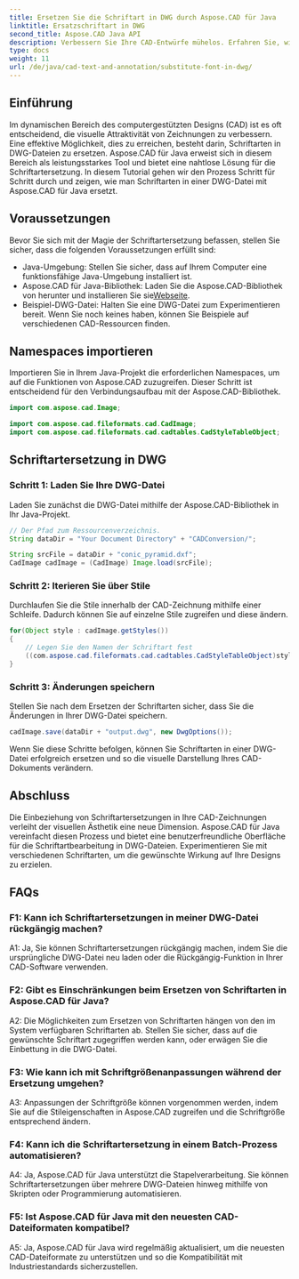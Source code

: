 ```yaml
---
title: Ersetzen Sie die Schriftart in DWG durch Aspose.CAD für Java
linktitle: Ersatzschriftart in DWG
second_title: Aspose.CAD Java API
description: Verbessern Sie Ihre CAD-Entwürfe mühelos. Erfahren Sie, wie Sie Schriftarten in DWG-Dateien mit Aspose.CAD für Java ersetzen. Schritt-für-Schritt-Anleitung für visuelle Perfektion.
type: docs
weight: 11
url: /de/java/cad-text-and-annotation/substitute-font-in-dwg/
---
```

## Einführung

Im dynamischen Bereich des computergestützten Designs (CAD) ist es oft entscheidend, die visuelle Attraktivität von Zeichnungen zu verbessern. Eine effektive Möglichkeit, dies zu erreichen, besteht darin, Schriftarten in DWG-Dateien zu ersetzen. Aspose.CAD für Java erweist sich in diesem Bereich als leistungsstarkes Tool und bietet eine nahtlose Lösung für die Schriftartersetzung. In diesem Tutorial gehen wir den Prozess Schritt für Schritt durch und zeigen, wie man Schriftarten in einer DWG-Datei mit Aspose.CAD für Java ersetzt.

## Voraussetzungen

Bevor Sie sich mit der Magie der Schriftartersetzung befassen, stellen Sie sicher, dass die folgenden Voraussetzungen erfüllt sind:

- Java-Umgebung: Stellen Sie sicher, dass auf Ihrem Computer eine funktionsfähige Java-Umgebung installiert ist.
-  Aspose.CAD für Java-Bibliothek: Laden Sie die Aspose.CAD-Bibliothek von herunter und installieren Sie sie[Webseite](https://releases.aspose.com/cad/java/).
- Beispiel-DWG-Datei: Halten Sie eine DWG-Datei zum Experimentieren bereit. Wenn Sie noch keines haben, können Sie Beispiele auf verschiedenen CAD-Ressourcen finden.

## Namespaces importieren

Importieren Sie in Ihrem Java-Projekt die erforderlichen Namespaces, um auf die Funktionen von Aspose.CAD zuzugreifen. Dieser Schritt ist entscheidend für den Verbindungsaufbau mit der Aspose.CAD-Bibliothek.

```java
import com.aspose.cad.Image;

import com.aspose.cad.fileformats.cad.CadImage;
import com.aspose.cad.fileformats.cad.cadtables.CadStyleTableObject;
```

## Schriftartersetzung in DWG

### Schritt 1: Laden Sie Ihre DWG-Datei

Laden Sie zunächst die DWG-Datei mithilfe der Aspose.CAD-Bibliothek in Ihr Java-Projekt.

```java
// Der Pfad zum Ressourcenverzeichnis.
String dataDir = "Your Document Directory" + "CADConversion/";

String srcFile = dataDir + "conic_pyramid.dxf";
CadImage cadImage = (CadImage) Image.load(srcFile);
```

### Schritt 2: Iterieren Sie über Stile

Durchlaufen Sie die Stile innerhalb der CAD-Zeichnung mithilfe einer Schleife. Dadurch können Sie auf einzelne Stile zugreifen und diese ändern.

```java
for(Object style : cadImage.getStyles())
{
    // Legen Sie den Namen der Schriftart fest
    ((com.aspose.cad.fileformats.cad.cadtables.CadStyleTableObject)style).setPrimaryFontName("Arial");
}
```

### Schritt 3: Änderungen speichern

Stellen Sie nach dem Ersetzen der Schriftarten sicher, dass Sie die Änderungen in Ihrer DWG-Datei speichern.

```java
cadImage.save(dataDir + "output.dwg", new DwgOptions());
```

Wenn Sie diese Schritte befolgen, können Sie Schriftarten in einer DWG-Datei erfolgreich ersetzen und so die visuelle Darstellung Ihres CAD-Dokuments verändern.

## Abschluss

Die Einbeziehung von Schriftartersetzungen in Ihre CAD-Zeichnungen verleiht der visuellen Ästhetik eine neue Dimension. Aspose.CAD für Java vereinfacht diesen Prozess und bietet eine benutzerfreundliche Oberfläche für die Schriftartbearbeitung in DWG-Dateien. Experimentieren Sie mit verschiedenen Schriftarten, um die gewünschte Wirkung auf Ihre Designs zu erzielen.

## FAQs

### F1: Kann ich Schriftartersetzungen in meiner DWG-Datei rückgängig machen?

A1: Ja, Sie können Schriftartersetzungen rückgängig machen, indem Sie die ursprüngliche DWG-Datei neu laden oder die Rückgängig-Funktion in Ihrer CAD-Software verwenden.

### F2: Gibt es Einschränkungen beim Ersetzen von Schriftarten in Aspose.CAD für Java?

A2: Die Möglichkeiten zum Ersetzen von Schriftarten hängen von den im System verfügbaren Schriftarten ab. Stellen Sie sicher, dass auf die gewünschte Schriftart zugegriffen werden kann, oder erwägen Sie die Einbettung in die DWG-Datei.

### F3: Wie kann ich mit Schriftgrößenanpassungen während der Ersetzung umgehen?

A3: Anpassungen der Schriftgröße können vorgenommen werden, indem Sie auf die Stileigenschaften in Aspose.CAD zugreifen und die Schriftgröße entsprechend ändern.

### F4: Kann ich die Schriftartersetzung in einem Batch-Prozess automatisieren?

A4: Ja, Aspose.CAD für Java unterstützt die Stapelverarbeitung. Sie können Schriftartersetzungen über mehrere DWG-Dateien hinweg mithilfe von Skripten oder Programmierung automatisieren.

### F5: Ist Aspose.CAD für Java mit den neuesten CAD-Dateiformaten kompatibel?

A5: Ja, Aspose.CAD für Java wird regelmäßig aktualisiert, um die neuesten CAD-Dateiformate zu unterstützen und so die Kompatibilität mit Industriestandards sicherzustellen.